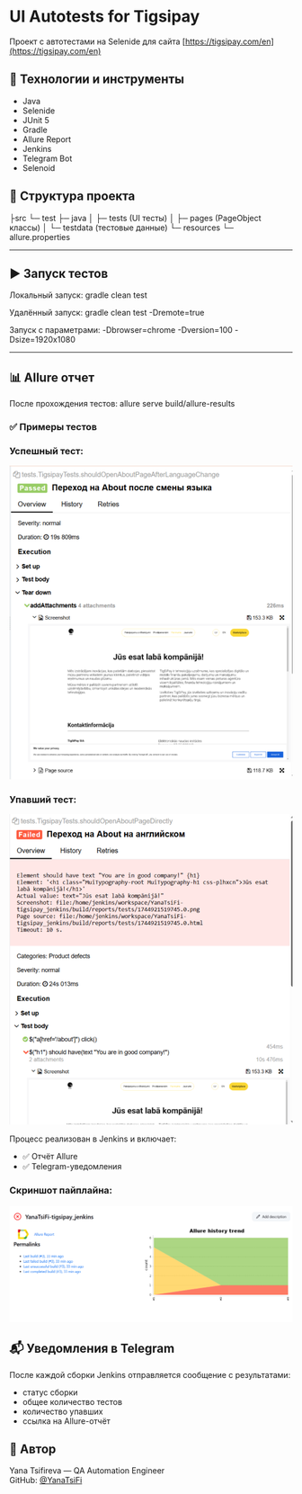 # UI Autotests for Tigsipay

Проект с автотестами на Selenide для сайта [https://tigsipay.com/en](https://tigsipay.com/en)

## 🔧 Технологии и инструменты

- Java
- Selenide
- JUnit 5
- Gradle
- Allure Report
- Jenkins
- Telegram Bot
- Selenoid

## 📁 Структура проекта

├src └─ test ├─ java │ ├─ tests (UI тесты) │ ├─ pages (PageObject классы) │ └─ testdata (тестовые данные) └─ resources └─ allure.properties


---

## ▶️ Запуск тестов

Локальный запуск:
gradle clean test

Удалённый запуск:
gradle clean test -Dremote=true

Запуск с параметрами:
-Dbrowser=chrome -Dversion=100 -Dsize=1920x1080


---

## 📊 Allure отчет

После прохождения тестов:
allure serve build/allure-results

<h3>✅ Примеры тестов</h3>

### Успешный тест:
<img src="screenshots/success.png" alt="Успешный тест"/>

### Упавший тест:
<img src="screenshots/fail.png" alt="Упавший тест"/>

Процесс реализован в Jenkins и включает:

- ✅ Отчёт Allure
- ✅ Telegram-уведомления

### Скриншот пайплайна:
<img src="screenshots/jenkins.png" alt="Jenkins"/>

## 📬 Уведомления в Telegram

После каждой сборки Jenkins отправляется сообщение с результатами:
- статус сборки
- общее количество тестов
- количество упавших
- ссылка на Allure-отчёт

## 👤 Автор

Yana Tsifireva — QA Automation Engineer  
GitHub: [@YanaTsiFi](https://github.com/YanaTsiFi)





